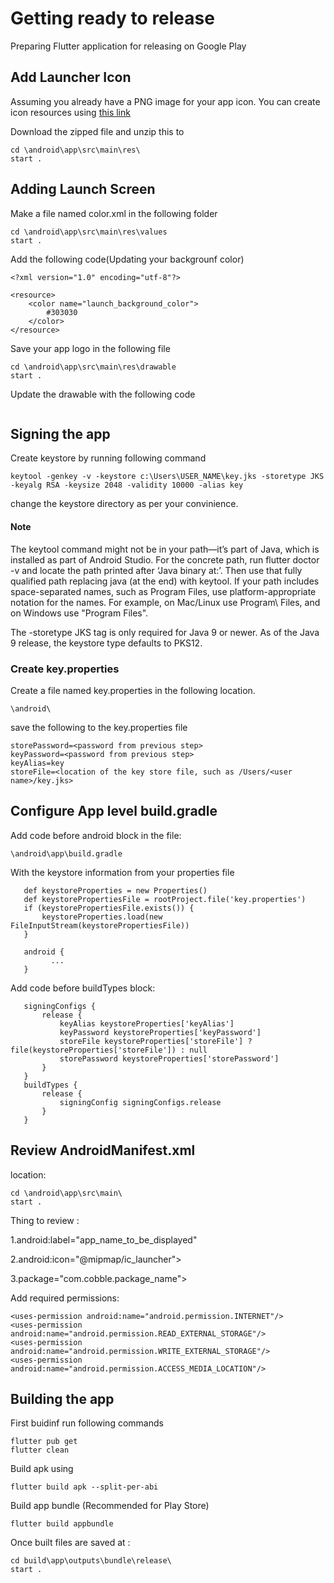 # Getting ready to release
Preparing Flutter application for releasing on Google Play

## Add Launcher Icon

Assuming you already have a PNG image for your app icon.
You can create icon resources using 
[this link](https://romannurik.github.io/AndroidAssetStudio/icons-launcher.html#foreground.type=clipart&foreground.clipart=android&foreground.space.trim=1&foreground.space.pad=0.25&foreColor=rgba(96%2C%20125%2C%20139%2C%200)&backColor=rgb(68%2C%20138%2C%20255)&crop=0&backgroundShape=square&effects=none&name=ic_launcher)

Download the zipped file and unzip this to 
```
cd \android\app\src\main\res\
start .
```
## Adding Launch Screen
Make a file named color.xml in the following folder
```
cd \android\app\src\main\res\values
start .
```
Add the following code(Updating your backgrounf color)
```
<?xml version="1.0" encoding="utf-8"?>

<resource>
    <color name="launch_background_color">
        #303030
    </color>
</resource>
```
Save your app logo in the following file
```
cd \android\app\src\main\res\drawable
start .
```
Update the drawable with the following code
```
```
## Signing the app

Create keystore by running following command

```
keytool -genkey -v -keystore c:\Users\USER_NAME\key.jks -storetype JKS -keyalg RSA -keysize 2048 -validity 10000 -alias key
```
change the keystore directory as per your convinience.
#### Note
The keytool command might not be in your path—it’s part of Java, which is installed as part of Android Studio. For the concrete path, run flutter doctor -v and locate the path printed after ‘Java binary at:’. Then use that fully qualified path replacing java (at the end) with keytool. If your path includes space-separated names, such as Program Files, use platform-appropriate notation for the names. For example, on Mac/Linux use Program\ Files, and on Windows use "Program Files".

The -storetype JKS tag is only required for Java 9 or newer. As of the Java 9 release, the keystore type defaults to PKS12.

### Create key.properties
Create a file named key.properties in the following location.
```
\android\
```

save the following to the key.properties file

```
storePassword=<password from previous step>
keyPassword=<password from previous step>
keyAlias=key
storeFile=<location of the key store file, such as /Users/<user name>/key.jks>
```

## Configure App level build.gradle
Add code before android block in the file:
```
\android\app\build.gradle
```
With the keystore information from your properties file

```
   def keystoreProperties = new Properties()
   def keystorePropertiesFile = rootProject.file('key.properties')
   if (keystorePropertiesFile.exists()) {
       keystoreProperties.load(new FileInputStream(keystorePropertiesFile))
   }

   android {
         ...
   }
```
Add code before buildTypes block:
```
   signingConfigs {
       release {
           keyAlias keystoreProperties['keyAlias']
           keyPassword keystoreProperties['keyPassword']
           storeFile keystoreProperties['storeFile'] ? file(keystoreProperties['storeFile']) : null
           storePassword keystoreProperties['storePassword']
       }
   }
   buildTypes {
       release {
           signingConfig signingConfigs.release
       }
   }
```

## Review AndroidManifest.xml

location:
```
cd \android\app\src\main\ 
start . 
```
Thing to review :  

1.android:label="app_name_to_be_displayed"

2.android:icon="@mipmap/ic_launcher">

3.package="com.cobble.package_name">


Add required permissions:

```
<uses-permission android:name="android.permission.INTERNET"/>
<uses-permission android:name="android.permission.READ_EXTERNAL_STORAGE"/>
<uses-permission android:name="android.permission.WRITE_EXTERNAL_STORAGE"/>
<uses-permission android:name="android.permission.ACCESS_MEDIA_LOCATION"/>
```

## Building the app

First buidinf run following commands
```
flutter pub get
flutter clean
```
Build apk using 
```
flutter build apk --split-per-abi
```
Build app bundle (Recommended for Play Store)
```
flutter build appbundle
```
Once built files are saved at :
```
cd build\app\outputs\bundle\release\ 
start .
```
